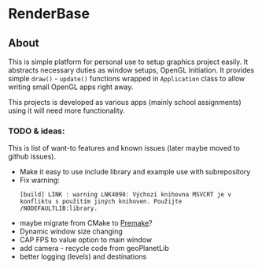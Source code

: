 # RenderBase

## About
This is simple platform for personal use to setup graphics project easily.
It abstracts necessary duties as window setups, OpenGL initiation.
It provides simple `draw()` - `update()` functions wrapped in `Application` class to allow writing small OpenGL apps right away.

This projects is developed as various apps (mainly school assignments) using it will need more functionality.

### TODO & ideas:
This is list of want-to features and known issues (later maybe moved to github issues).

* Make it easy to use include library and example use with subrepository
* Fix warning:
  ```
  [build] LINK : warning LNK4098: Výchozí knihovna MSVCRT je v konfliktu s použitím jiných knihoven. Použijte /NODEFAULTLIB:library.
  ```
* maybe migrate from CMake to [Premake](https://premake.github.io/)?
* Dynamic window size changing
* CAP FPS to value option to main window
* add camera - recycle code from geoPlanetLib
* better logging (levels) and destinations